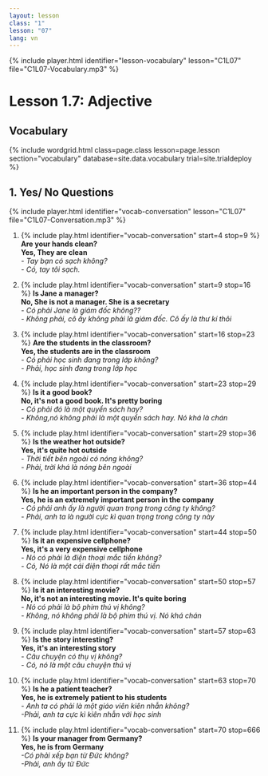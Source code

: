 ```yaml
---
layout: lesson
class: "1"
lesson: "07"
lang: vn
---
```



{% include player.html identifier="lesson-vocabulary" lesson="C1L07" file="C1L07-Vocabulary.mp3" %}
# Lesson 1.7: Adjective


## Vocabulary

{% include wordgrid.html 
		class=page.class 
		lesson=page.lesson 
		section="vocabulary"
		database=site.data.vocabulary 
		trial=site.trialdeploy %}


## 1. Yes/ No Questions 
{% include player.html identifier="vocab-conversation" lesson="C1L07" file="C1L07-Conversation.mp3" %}

1. {% include play.html identifier="vocab-conversation" start=4 stop=9 %} **Are your hands clean?**     
**Yes, They are clean**   
*- Tay bạn có sạch không?*    
*- Có, tay tôi sạch.*  

2. {% include play.html identifier="vocab-conversation" start=9 stop=16 %} **Is Jane a manager?**  
**No, She is not a manager. She is a secretary**  
*- Có phải Jane là giám đốc không??*  
*- Không phải, cô ấy không phải là giám đốc. Cô ấy là thư kí thôi*  

3. {% include play.html identifier="vocab-conversation" start=16 stop=23 %} **Are the students in the classroom?**   
**Yes, the students are in the classroom**  
*- Có phải học sinh đang trong lớp không?*  
*- Phải, học sinh đang trong lớp học*  

4. {% include play.html identifier="vocab-conversation" start=23 stop=29 %} **Is it a good book?**  
**No, it's not a good book. It's pretty boring**  
*- Có phải đó là một quyển sách hay?*  
*- Không,nó không phải là một quyển sách hay. Nó khá là chán*  

5. {% include play.html identifier="vocab-conversation" start=29 stop=36 %} **Is the weather hot outside?**   
**Yes, it's quite hot outside**   
*- Thời tiết bên ngoài có nóng không?*  
*- Phải, trời khá là nóng bên ngoài*  

6. {% include play.html identifier="vocab-conversation" start=36 stop=44 %} **Is he an important person in the company?**   
**Yes, he is an extremely important person in the company**  
*- Có phải anh ấy là người quan trọng trong công ty không?*  
*- Phải, anh ta là người cực kì quan trọng trong công ty này*  

7. {% include play.html identifier="vocab-conversation" start=44 stop=50 %} **Is it an expensive cellphone?**   
**Yes, it's a very expensive cellphone**  
*- Nó có phải là điện thoại mắc tiền không?*  
*- Có, Nó là một cái điện thoại rất mắc tiền*  
  
8. {% include play.html identifier="vocab-conversation" start=50 stop=57 %} **Is it an interesting movie?**   
**No, it's not an interesting movie. It's quite boring**  
*- Nó có phải là bộ phim thú vị không?*  
*- Không, nó không phải là bộ phim thú vị. Nó khá chán*  
  
9. {% include play.html identifier="vocab-conversation" start=57 stop=63 %} **Is the story interesting?**  
**Yes, it's an interesting story**  
*- Câu chuyện có thụ vị không?*  
*- Có, nó là một câu chuyện thú vị*  
  
10. {% include play.html identifier="vocab-conversation" start=63 stop=70 %} **Is he a patient teacher?**  
**Yes, he is extremely patient to his students**  
*- Anh ta có phải là một giáo viên kiên nhẫn không?*  
*-Phải, anh ta cực kì kiên nhẫn với học sinh*  
  
11. {% include play.html identifier="vocab-conversation" start=70 stop=666 %} **Is your manager from Germany?**  
**Yes, he is from Germany**  
*-Có phải xếp bạn từ Đức không?*  
*-Phải, anh ấy từ Đức*  